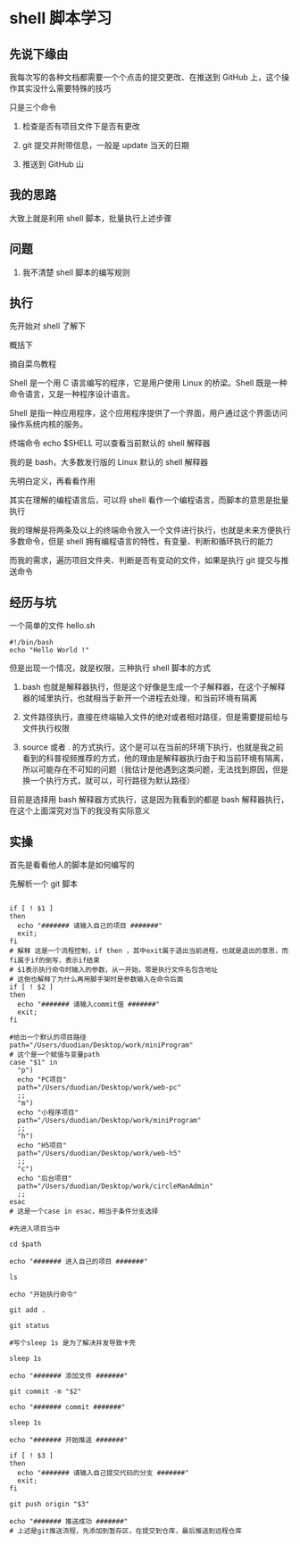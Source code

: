 # shell 脚本学习

## 先说下缘由

我每次写的各种文档都需要一个个点击的提交更改、在推送到 GitHub 上，这个操作其实没什么需要特殊的技巧

只是三个命令

1. 检查是否有项目文件下是否有更改

2. git 提交并附带信息，一般是 update 当天的日期

3. 推送到 GitHub 山

## 我的思路

大致上就是利用 shell 脚本，批量执行上述步骤

## 问题

1. 我不清楚 shell 脚本的编写规则

## 执行

先开始对 shell 了解下

概括下

摘自菜鸟教程

Shell 是一个用 C 语言编写的程序，它是用户使用 Linux 的桥梁。Shell 既是一种命令语言，又是一种程序设计语言。

Shell 是指一种应用程序，这个应用程序提供了一个界面，用户通过这个界面访问操作系统内核的服务。

终端命令 echo $SHELL 可以查看当前默认的 shell 解释器

我的是 bash，大多数发行版的 Linux 默认的 shell 解释器

先明白定义，再看看作用

其实在理解的编程语言后，可以将 shell 看作一个编程语言，而脚本的意思是批量执行

我的理解是将两条及以上的终端命令放入一个文件进行执行，也就是未来方便执行多数命令，但是 shell 拥有编程语言的特性，有变量、判断和循环执行的能力

而我的需求，遍历项目文件夹、判断是否有变动的文件，如果是执行 git 提交与推送命令

## 经历与坑

一个简单的文件 hello.sh

```shell
#!/bin/bash
echo "Hello World !"
```

但是出现一个情况，就是权限，三种执行 shell 脚本的方式

1. bash 也就是解释器执行，但是这个好像是生成一个子解释器，在这个子解释器的域里执行，也就相当于新开一个进程去处理，和当前环境有隔离

2. 文件路径执行，直接在终端输入文件的绝对或者相对路径，但是需要提前给与文件执行权限

3. source 或者 . 的方式执行，这个是可以在当前的环境下执行，也就是我之前看到的科普视频推荐的方式，他的理由是解释器执行由于和当前环境有隔离，所以可能存在不可知的问题（我估计是他遇到这类问题，无法找到原因，但是换一个执行方式，就可以，可行路径为默认路径）

目前是选择用 bash 解释器方式执行，这是因为我看到的都是 bash 解释器执行，在这个上面深究对当下的我没有实际意义

## 实操

首先是看看他人的脚本是如何编写的

先解析一个 git 脚本

```shell

if [ ! $1 ]
then
  echo "####### 请输入自己的项目 #######"
  exit;
fi
# 解释 这是一个流程控制，if then ，其中exit属于退出当前进程，也就是退出的意思，而fi属于if的倒写，表示if结束
# $1表示执行命令时输入的参数，从一开始，零是执行文件名包含地址
# 这倒也解释了为什么再用脚手架时是参数输入在命令后面
if [ ! $2 ]
then
  echo "####### 请输入commit值 #######"
  exit;
fi

#给出一个默认的项目路径
path="/Users/duodian/Desktop/work/miniProgram"
# 这个是一个赋值与变量path
case "$1" in
  "p")
  echo "PC项目"
  path="/Users/duodian/Desktop/work/web-pc"
  ;;
  "m")
  echo "小程序项目"
  path="/Users/duodian/Desktop/work/miniProgram"
  ;;
  "h")
  echo "H5项目"
  path="/Users/duodian/Desktop/work/web-h5"
  ;;
  "c")
  echo "后台项目"
  path="/Users/duodian/Desktop/work/circleManAdmin"
  ;;
esac
# 这是一个case in esac，相当于条件分支选择

#先进入项目当中

cd $path

echo "####### 进入自己的项目 #######"

ls

echo "开始执行命令"

git add .

git status

#写个sleep 1s 是为了解决并发导致卡壳

sleep 1s

echo "####### 添加文件 #######"

git commit -m "$2"

echo "####### commit #######"

sleep 1s

echo "####### 开始推送 #######"

if [ ! $3 ]
then
  echo "####### 请输入自己提交代码的分支 #######"
  exit;
fi

git push origin "$3"

echo "####### 推送成功 #######"
# 上述是git推送流程，先添加到暂存区，在提交到仓库，最后推送到远程仓库
```
